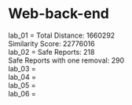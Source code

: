 # Web-back-end
   lab_01 = Total Distance: 1660292 <br>
   Similarity Score: 22776016 <br>
   lab_02 = Safe Reports: 218 <br>
   Safe Reports with one removal: 290 <br>
   lab_03 = <br>
   lab_04 = <br>
   lab_05 = <br>
   lab_06 =
   

